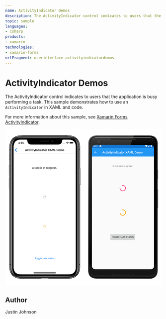 ```yaml
---
name: ActivityIndicator Demos
description: The ActivityIndicator control indicates to users that the application is busy performing a task. This sample demonstrates how to use an ActivityIndicator in XAML and code.
topic: sample
languages:
- csharp
products:
- xamarin
technologies:
- xamarin-forms
urlFragment: userinterface-activityindicatordemos
---
```

ActivityIndicator Demos
==============

The ActivityIndicator control indicates to users that the application is busy performing a task. This sample demonstrates how to use an `ActivityIndicator` in XAML and code.

For more information about this sample, see [Xamarin.Forms ActivityIndicator](https://docs.microsoft.com/xamarin/xamarin-forms/user-interface/activityindicator).

![Screenshot of sample ActivityIndicator Demos application](Screenshots/02ActivityIndicatorDemo.png "Screenshot of sample ActivityIndicator Demos application")

Author
------

Justin Johnson
